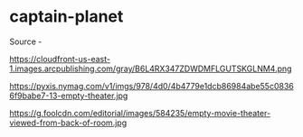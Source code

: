# captain-planet

Source -

https://cloudfront-us-east-1.images.arcpublishing.com/gray/B6L4RX347ZDWDMFLGUTSKGLNM4.png

https://pyxis.nymag.com/v1/imgs/978/4d0/4b4779e1dcb86984abe55c08366f9babe7-13-empty-theater.jpg

https://g.foolcdn.com/editorial/images/584235/empty-movie-theater-viewed-from-back-of-room.jpg
